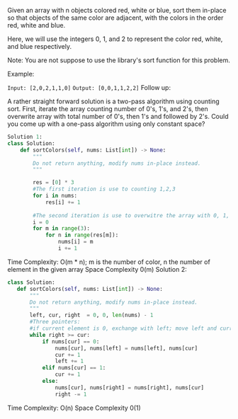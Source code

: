 Given an array with n objects colored red, white or blue, sort them in-place so that objects of the same color are adjacent, with the colors in the order red, white and blue.

Here, we will use the integers 0, 1, and 2 to represent the color red, white, and blue respectively.

Note: You are not suppose to use the library's sort function for this problem.

Example:

`Input: [2,0,2,1,1,0]`
`Output: [0,0,1,1,2,2]`
Follow up:

A rather straight forward solution is a two-pass algorithm using counting sort.
First, iterate the array counting number of 0's, 1's, and 2's, then overwrite array with total number of 0's, then 1's and followed by 2's.
Could you come up with a one-pass algorithm using only constant space?

```Python
Solution 1:
class Solution:
    def sortColors(self, nums: List[int]) -> None:
        """
        Do not return anything, modify nums in-place instead.
        """

        res = [0] * 3
        #The first iteration is use to counting 1,2,3
        for i in nums:
            res[i] += 1
            
        #The second iteration is use to overwitre the array with 0, 1, 2
        i = 0
        for m in range(3):
            for n in range(res[m]):
                nums[i] = m
                i += 1
 ```
 Time Complexity: O(m * n); m is the number of color, n the number of element in the given array
 Space Complexity 0(m)
 Solution 2:
 ```Python
 class Solution:
    def sortColors(self, nums: List[int]) -> None:
        """
        Do not return anything, modify nums in-place instead.
        """
        left, cur, right  = 0, 0, len(nums) - 1
        #Three pointers: 
        #if current element is 0, exchange with left; move left and current one step, if current element is 2, exchange with right, move a step backward 
        while right >= cur:
            if nums[cur] == 0:
                nums[cur], nums[left] = nums[left], nums[cur]
                cur += 1
                left += 1
            elif nums[cur] == 1:
                cur += 1
            else:
                nums[cur], nums[right] = nums[right], nums[cur]
                right -= 1
   ```   
   Time Complexity: O(n)
   Space Complexity 0(1)
